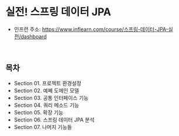 # 실전! 스프링 데이터 JPA

 - 인프런 주소: https://www.inflearn.com/course/스프링-데이터-JPA-실전/dashboard

<br/>

## 목차

 - Section 01. 프로젝트 환경설정
 - Section 02. 예쩨 도메인 모델
 - Section 03. 공통 인터페이스 기능
 - Section 04. 쿼리 메소드 기능
 - Section 05. 확장 기능
 - Section 06. 스프링 데이터 JPA 분석
 - Section 07. 나머지 기능들

